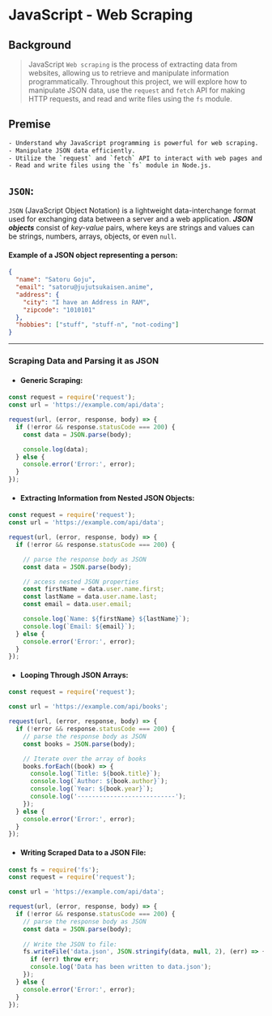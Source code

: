 # JavaScript - Web Scraping

## Background
> JavaScript
`Web scraping` is the process of extracting data from websites, allowing us to retrieve and manipulate information programmatically. Throughout this project, we will explore how to manipulate JSON data, use the `request` and `fetch` API for making HTTP requests, and read and write files using the `fs` module.


## Premise
```bash
- Understand why JavaScript programming is powerful for web scraping.
- Manipulate JSON data efficiently.
- Utilize the `request` and `fetch` API to interact with web pages and retrieve data.
- Read and write files using the `fs` module in Node.js.
```


## `JSON`:

`JSON` (JavaScript Object Notation) is a lightweight data-interchange format used for exchanging data between a server and a web application. ***JSON objects*** consist of *key-value* pairs, where keys are strings and values can be strings, numbers, arrays, objects, or even `null`.

#### Example of a JSON object representing a person:

```json
{
  "name": "Satoru Goju",
  "email": "satoru@jujutsukaisen.anime",
  "address": {
    "city": "I have an Address in RAM",
    "zipcode": "1010101"
  },
  "hobbies": ["stuff", "stuff-n", "not-coding"]
}
```


---
### Scraping Data and Parsing it as JSON

- #### Generic Scraping:
```javascript
const request = require('request');
const url = 'https://example.com/api/data';

request(url, (error, response, body) => {
  if (!error && response.statusCode === 200) {
    const data = JSON.parse(body);

    console.log(data);
  } else {
    console.error('Error:', error);
  }
});
```

- #### Extracting Information from Nested JSON Objects:

```javascript
const request = require('request');
const url = 'https://example.com/api/data';

request(url, (error, response, body) => {
  if (!error && response.statusCode === 200) {

    // parse the response body as JSON
    const data = JSON.parse(body);

    // access nested JSON properties
    const firstName = data.user.name.first;
    const lastName = data.user.name.last;
    const email = data.user.email;

    console.log(`Name: ${firstName} ${lastName}`);
    console.log(`Email: ${email}`);
  } else {
    console.error('Error:', error);
  }
});
```

- #### Looping Through JSON Arrays:

```javascript
const request = require('request');

const url = 'https://example.com/api/books';

request(url, (error, response, body) => {
  if (!error && response.statusCode === 200) {
    // parse the response body as JSON
    const books = JSON.parse(body);

    // Iterate over the array of books
    books.forEach((book) => {
      console.log(`Title: ${book.title}`);
      console.log(`Author: ${book.author}`);
      console.log(`Year: ${book.year}`);
      console.log('---------------------------');
    });
  } else {
    console.error('Error:', error);
  }
});
```

- #### Writing Scraped Data to a JSON File:

```javascript
const fs = require('fs');
const request = require('request');

const url = 'https://example.com/api/data';

request(url, (error, response, body) => {
  if (!error && response.statusCode === 200) {
    // parse the response body as JSON
    const data = JSON.parse(body);
    
    // Write the JSON to file:
    fs.writeFile('data.json', JSON.stringify(data, null, 2), (err) => {
      if (err) throw err;
      console.log('Data has been written to data.json');
    });
  } else {
    console.error('Error:', error);
  }
});
```

